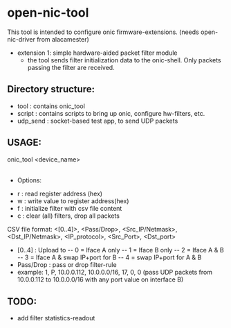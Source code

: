 # open-nic-tool

This tool is intended to configure onic firmware-extensions. (needs open-nic-driver from alacamester)
- extension 1: simple hardware-aided packet filter module
  * the tool sends filter initialization data to the onic-shell. Only packets passing the filter are received.

## Directory structure: 
- tool : contains onic_tool
- script : contains scripts to bring up onic, configure hw-filters, etc.
- udp_send : socket-based test app, to send UDP packets

## USAGE:
 onic_tool <device_name> <option> <values>
 * Options: 
 -  r <register> : read register address (hex)
 -  w <register> <value> : write value to register address(hex)
 -  f <filename> : initialize filter with csv file content
 -  c : clear (all) filters, drop all packets

CSV file format:
<[0..4]>, <Pass/Drop>, <Src_IP/Netmask>, <Dst_IP/Netmask>, <IP_protocol>, <Src_Port>, <Dst_port>
- [0..4] : Upload to
 -- 0 = Iface A only
 -- 1 = Iface B only
 -- 2 = Iface A & B
 -- 3 = Iface A & swap IP+port for B
 -- 4 = swap IP+port for A & B
- Pass/Drop : pass or drop filter-rule
- example: 
  1, P, 10.0.0.112, 10.0.0.0/16, 17, 0, 0
  (pass UDP packets from 10.0.0.112 to 10.0.0.0/16 with any port value on interface B)

## TODO:
 - add filter statistics-readout
